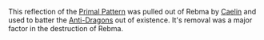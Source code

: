 This reflection of the [Primal Pattern](PrimalPattern) was pulled out of Rebma by [Caelin](CaelinOfLaetatio) and used to batter the [Anti-Dragons](AntiDragons) out of existence.  It's removal was a major factor in the destruction of Rebma.
